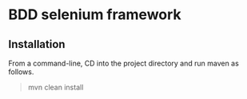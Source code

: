 # BDD selenium framework

## Installation

From a command-line, CD into the project directory and run maven as follows.

> mvn clean install